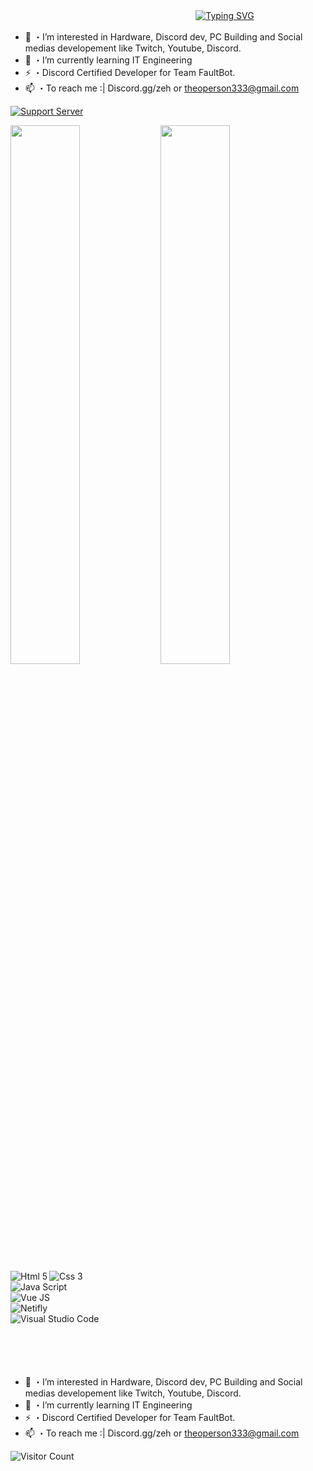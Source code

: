ㅤㅤㅤㅤㅤㅤㅤㅤㅤㅤㅤㅤㅤㅤㅤㅤㅤㅤㅤㅤㅤㅤㅤ[![Typing SVG](https://readme-typing-svg.herokuapp.com/?lines=Welcome+to+my+profile)](https://git.io/typing-svg)





- 👀 ・I’m interested in Hardware, Discord dev, PC Building and Social medias developement like Twitch, Youtube, Discord.
- 🌱 ・I’m currently learning IT Engineering
- ⚡ ・Discord Certified Developer for Team FaultBot.
- 📫 ・To reach me :| Discord.gg/zeh or theoperson333@gmail.com 

[![Support Server](https://img.shields.io/discord/591914197219016707.svg?label=Discord&logo=Discord&colorB=7289da&style=for-the-badge)](https://discord.gg/zeh)





<img  width="47%" src="https://github-readme-stats.vercel.app/api?username=JUGUK&show_icons=true&theme=tokyonight" />
<img align="left" width="47%" src="https://github-readme-stats.vercel.app/api/top-langs/?username=tomanagle&layout=compact" />
<img alt="Html 5" align="left" src="https://img.shields.io/badge/html5-%23E34F26.svg?style=for-the-badge&logo=html5&logoColor=white" />
<br>
<img alt="Css 3" align="left" src="https://img.shields.io/badge/css3-%231572B6.svg?style=for-the-badge&logo=css3&logoColor=white" />
<br><img alt="Java Script" align="left" src="https://img.shields.io/badge/javascript-%23323330.svg?style=for-the-badge&logo=javascript&logoColor=%23F7DF1E" />
<br>
<img alt="Vue JS" align="left" src="https://img.shields.io/badge/vuejs-%2335495e.svg?style=for-the-badge&logo=vuedotjs&logoColor=%234FC08D" />
<br>
<img alt="Netifly" align="left" src="https://img.shields.io/badge/netlify-%23000000.svg?style=for-the-badge&logo=netlify&logoColor=#00C7B7" />
<br>
<img alt="Visual Studio Code" align="left" src="https://img.shields.io/badge/Visual%20Studio%20Code-0078d7.svg?style=for-the-badge&logo=visual-studio-code&logoColor=white" />
<br>
<br>
<br>
<br>
<br>



- 👀 ・I’m interested in Hardware, Discord dev, PC Building and Social medias developement like Twitch, Youtube, Discord.
- 🌱 ・I’m currently learning IT Engineering
- ⚡ ・Discord Certified Developer for Team FaultBot.
- 📫 ・To reach me :| Discord.gg/zeh or theoperson333@gmail.com 

![Visitor Count](https://profile-counter.glitch.me/{JUGUK}/count.svg)




